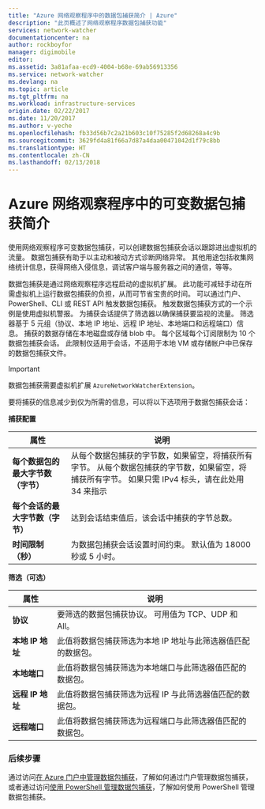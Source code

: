 ```yaml
---
title: "Azure 网络观察程序中的数据包捕获简介 | Azure"
description: "此页概述了网络观察程序数据包捕获功能"
services: network-watcher
documentationcenter: na
author: rockboyfor
manager: digimobile
editor: 
ms.assetid: 3a81afaa-ecd9-4004-b68e-69ab56913356
ms.service: network-watcher
ms.devlang: na
ms.topic: article
ms.tgt_pltfrm: na
ms.workload: infrastructure-services
origin.date: 02/22/2017
ms.date: 11/20/2017
ms.author: v-yeche
ms.openlocfilehash: fb33d56b7c2a21b603c10f75285f2d68268a4c9b
ms.sourcegitcommit: 3629fd4a81f66a7d87a4daa00471042d1f79c8bb
ms.translationtype: HT
ms.contentlocale: zh-CN
ms.lasthandoff: 02/13/2018
---
```

# <a name="introduction-to-variable-packet-capture-in-azure-network-watcher"></a>Azure 网络观察程序中的可变数据包捕获简介

使用网络观察程序可变数据包捕获，可以创建数据包捕获会话以跟踪进出虚拟机的流量。 数据包捕获有助于以主动和被动方式诊断网络异常。 其他用途包括收集网络统计信息，获得网络入侵信息，调试客户端与服务器之间的通信，等等。

数据包捕获是通过网络观察程序远程启动的虚拟机扩展。 此功能可减轻手动在所需虚拟机上运行数据包捕获的负担，从而可节省宝贵的时间。 可以通过门户、PowerShell、CLI 或 REST API 触发数据包捕获。 触发数据包捕获方式的一个示例是使用虚拟机警报。 为捕获会话提供了筛选器以确保捕获要监视的流量。 筛选器基于 5 元组（协议、本地 IP 地址、远程 IP 地址、本地端口和远程端口）信息。 捕获的数据存储在本地磁盘或存储 blob 中。 每个区域每个订阅限制为 10 个数据包捕获会话。 此限制仅适用于会话，不适用于本地 VM 或存储帐户中已保存的数据包捕获文件。

> [!IMPORTANT]
> 数据包捕获需要虚拟机扩展 `AzureNetworkWatcherExtension`。 
<!-- Wait for [Azure Network Watcher Agent virtual machine extension for Windows](../virtual-machines/windows/extensions-nwa.md) and for Linux VM visit [Azure Network Watcher Agent virtual machine extension for Linux](../virtual-machines/linux/extensions-nwa.md) -->

要将捕获的信息减少到仅为所需的信息，可以将以下选项用于数据包捕获会话：

**捕获配置**

|属性|说明|
|---|---|
|**每个数据包的最大字节数（字节）** | 从每个数据包捕获的字节数，如果留空，将捕获所有字节。 从每个数据包捕获的字节数，如果留空，将捕获所有字节。 如果只需 IPv4 标头，请在此处用 34 来指示 |
|**每个会话的最大字节数（字节）** | 达到会话结束值后，该会话中捕获的字节总数。|
|**时间限制（秒）** | 为数据包捕获会话设置时间约束。 默认值为 18000 秒或 5 小时。|

**筛选（可选）**

|属性|说明|
|---|---|
|**协议** | 要筛选的数据包捕获协议。 可用值为 TCP、UDP 和 All。|
|**本地 IP 地址** | 此值将数据包捕获筛选为本地 IP 地址与此筛选器值匹配的数据包。|
|**本地端口** | 此值将数据包捕获筛选为本地端口与此筛选器值匹配的数据包。|
|**远程 IP 地址** | 此值将数据包捕获筛选为远程 IP 与此筛选器值匹配的数据包。|
|**远程端口** | 此值将数据包捕获筛选为远程端口与此筛选器值匹配的数据包。|

### <a name="next-steps"></a>后续步骤

通过访问[在 Azure 门户中管理数据包捕获](network-watcher-packet-capture-manage-portal.md)，了解如何通过门户管理数据包捕获，或者通过访问[使用 PowerShell 管理数据包捕获](network-watcher-packet-capture-manage-powershell.md)，了解如何使用 PowerShell 管理数据包捕获。
<!--Not Available on [Create an alert triggered packet capture](network-watcher-alert-triggered-packet-capture.md) -->

<!--Image references-->
[1]: ./media/network-watcher-packet-capture-overview/figure1.png

<!--Update_Description: new articles on network watcher packet capture overview -->